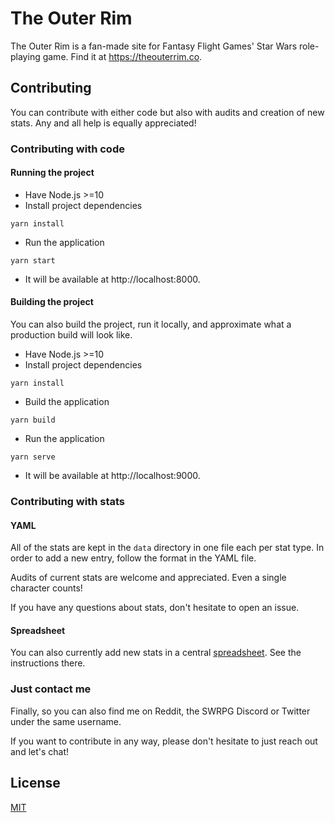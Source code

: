 # The Outer Rim

The Outer Rim is a fan-made site for Fantasy Flight Games' Star Wars role-playing game. Find it at https://theouterrim.co.

## Contributing

You can contribute with either code but also with audits and creation of new stats. Any and all help is equally appreciated!

### Contributing with code

#### Running the project

- Have Node.js >=10
- Install project dependencies

```
yarn install
```

- Run the application

```
yarn start
```

- It will be available at http://localhost:8000.

#### Building the project

You can also build the project, run it locally, and approximate what a production build will look like.

- Have Node.js >=10
- Install project dependencies

```
yarn install
```

- Build the application

```
yarn build
```

- Run the application

```
yarn serve
```

- It will be available at http://localhost:9000.

### Contributing with stats

#### YAML

All of the stats are kept in the `data` directory in one file each per stat type. In order to add a new entry, follow the format in the YAML file.

Audits of current stats are welcome and appreciated. Even a single character counts!

If you have any questions about stats, don't hesitate to open an issue.

#### Spreadsheet

You can also currently add new stats in a central [spreadsheet](https://docs.google.com/spreadsheets/d/1NLgyvj_xCfOGdDGqqfX1xtOvjmucXA0J_8LVq5d4Tm4/edit#gid=0). See the instructions there.

### Just contact me

Finally, so you can also find me on Reddit, the SWRPG Discord or Twitter under the same username.

If you want to contribute in any way, please don't hesitate to just reach out and let's chat!

## License

[MIT](https://opensource.org/licenses/MIT)
